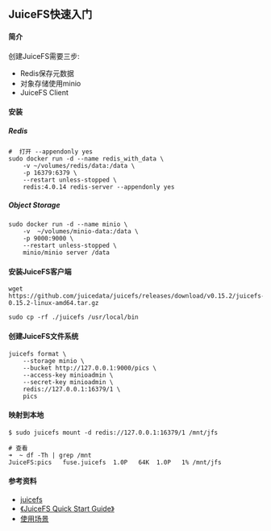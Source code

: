 ## JuiceFS快速入门

#### 简介
创建JuiceFS需要三步:
+ Redis保存元数据
+ 对象存储使用minio
+ JuiceFS Client

#### 安装
##### Redis
```shell
#  打开 --appendonly yes
sudo docker run -d --name redis_with_data \
	-v ~/volumes/redis/data:/data \
	-p 16379:6379 \
	--restart unless-stopped \
	redis:4.0.14 redis-server --appendonly yes
```
##### Object Storage
```shell
sudo docker run -d --name minio \
	-v  ~/volumes/minio-data:/data \
	-p 9000:9000 \
	--restart unless-stopped \
	minio/minio server /data
```

#### 安装JuiceFS客户端
```shell
wget https://github.com/juicedata/juicefs/releases/download/v0.15.2/juicefs-0.15.2-linux-amd64.tar.gz

sudo cp -rf ./juicefs /usr/local/bin

```


#### 创建JuiceFS文件系统
```shell
juicefs format \
	--storage minio \
	--bucket http://127.0.0.1:9000/pics \
	--access-key minioadmin \
	--secret-key minioadmin \
	redis://127.0.0.1:16379/1 \
	pics
```

#### 映射到本地
```shell
$ sudo juicefs mount -d redis://127.0.0.1:16379/1 /mnt/jfs

# 查看
➜  ~ df -Th | grep /mnt
JuiceFS:pics   fuse.juicefs  1.0P   64K  1.0P   1% /mnt/jfs
```


#### 参考资料
+ [juicefs](https://github.com/juicedata/juicefs/blob/main/docs/zh_cn/README.md)
+ [《JuiceFS Quick Start Guide》](https://github.com/juicedata/juicefs/blob/main/docs/en/quick_start_guide.md)
+ [使用场景](https://github.com/juicedata/juicefs/blob/main/docs/zh_cn/case.md)



